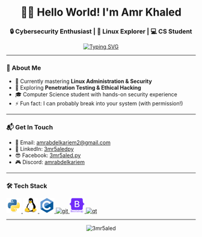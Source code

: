 <h1 align="center">👨‍💻 Hello World! I'm Amr Khaled</h1>
<h3 align="center">🔒 Cybersecurity Enthusiast | 🐧 Linux Explorer | 💻 CS Student</h3>

<p align="center">
  <a href="https://git.io/typing-svg"><img src="https://readme-typing-svg.demolab.com?font=Fira+Code&pause=1000&color=22F729&center=true&vCenter=true&width=435&lines=Passionate+about+pentesting;Linux+system+administrator;Python+developer;Always+learning+new+tech" alt="Typing SVG" /></a>
</p>

---

### 🚀 About Me
- 🌱 Currently mastering **Linux Administration & Security**
- 🔭 Exploring **Penetration Testing & Ethical Hacking**
- 🎓 Computer Science student with hands-on security experience
- ⚡ Fun fact: I can probably break into your system (with permission!)

---

### 📬 Get In Touch
- 📧 Email: [amrabdelkariem2@gmail.com](mailto:amrabdelkariem2@gmail.com)
- 💼 LinkedIn: [3mr5aledpy](https://linkedin.com/in/3mr5aledpy/)
- 😎 Facebook: [3mr5aled.py](https://fb.com/3mr5aled.py)
- 🎮 Discord: [amrabdelkariem](https://discord.gg/amrabdelkariem)

---

### 🛠️ Tech Stack
<p align="left">
  <a href="https://www.python.org" target="_blank" rel="noreferrer">
    <img src="https://raw.githubusercontent.com/devicons/devicon/master/icons/python/python-original.svg" alt="python" width="40" height="40"/>
  </a>
  <a href="https://www.linux.org/" target="_blank" rel="noreferrer">
    <img src="https://raw.githubusercontent.com/devicons/devicon/master/icons/linux/linux-original.svg" alt="linux" width="40" height="40"/>
  </a>
  <a href="https://www.cprogramming.com/" target="_blank" rel="noreferrer">
    <img src="https://raw.githubusercontent.com/devicons/devicon/master/icons/c/c-original.svg" alt="c" width="40" height="40"/>
  </a>
  <a href="https://git-scm.com/" target="_blank" rel="noreferrer">
    <img src="https://www.vectorlogo.zone/logos/git-scm/git-scm-icon.svg" alt="git" width="40" height="40"/>
  </a>
  <a href="https://getbootstrap.com" target="_blank" rel="noreferrer">
    <img src="https://raw.githubusercontent.com/devicons/devicon/master/icons/bootstrap/bootstrap-plain-wordmark.svg" alt="bootstrap" width="40" height="40"/>
  </a>
  <a href="https://www.qt.io/" target="_blank" rel="noreferrer">
    <img src="https://upload.wikimedia.org/wikipedia/commons/0/0b/Qt_logo_2016.svg" alt="qt" width="40" height="40"/>
  </a>
</p>

---


<p align="center">
  <img src="https://komarev.com/ghpvc/?username=3mr5aled&label=Profile%20views&color=0e75b6&style=flat" alt="3mr5aled" />
</p>

